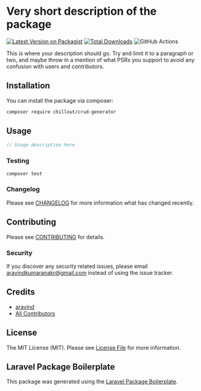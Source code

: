 # Very short description of the package

[![Latest Version on Packagist](https://img.shields.io/packagist/v/chillout/crud-generator.svg?style=flat-square)](https://packagist.org/packages/chillout/crud-generator)
[![Total Downloads](https://img.shields.io/packagist/dt/chillout/crud-generator.svg?style=flat-square)](https://packagist.org/packages/chillout/crud-generator)
![GitHub Actions](https://github.com/chillout/crud-generator/actions/workflows/main.yml/badge.svg)

This is where your description should go. Try and limit it to a paragraph or two, and maybe throw in a mention of what PSRs you support to avoid any confusion with users and contributors.

## Installation

You can install the package via composer:

```bash
composer require chillout/crud-generator
```

## Usage

```php
// Usage description here
```

### Testing

```bash
composer test
```

### Changelog

Please see [CHANGELOG](CHANGELOG.md) for more information what has changed recently.

## Contributing

Please see [CONTRIBUTING](CONTRIBUTING.md) for details.

### Security

If you discover any security related issues, please email aravindkumaranakr@gmail.com instead of using the issue tracker.

## Credits

-   [aravind](https://github.com/chillout)
-   [All Contributors](../../contributors)

## License

The MIT License (MIT). Please see [License File](LICENSE.md) for more information.

## Laravel Package Boilerplate

This package was generated using the [Laravel Package Boilerplate](https://laravelpackageboilerplate.com).
